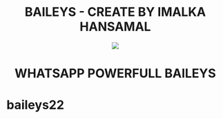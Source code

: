 # <div align='center'>BAILEYS - CREATE BY IMALKA HANSAMAL</div>

<div align="center"><img src="https://i.postimg.cc/Sx69T48Y/46dcfe3fb698e2f12d1dfca8a2ccc19b.png"></div>

# <div align='center'>WHATSAPP POWERFULL BAILEYS</div>
# baileys22
